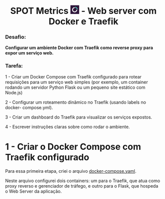 <h1 align=center> SPOT Metrics <img src="https://github.com/Rodrigolppz/SpotMetrics-WebServer/blob/main/images/spotmetrics_logo.jpg" width="28"/> - Web server com Docker e Traefik</h1>

### Desafio: 
<b>Configurar um ambiente Docker com Traefik como reverse proxy para expor um serviço web.</b>

### Tarefa:

1 - Criar um Docker Compose com Traefik configurado para rotear requisições
para um serviço web simples (por exemplo, um container rodando um servidor
Python Flask ou um pequeno site estático com Node.js)

2 - Configurar um roteamento dinâmico no Traefik (usando labels no docker-
compose.yml).

3 - Criar um dashboard do Traefik para visualizar os serviços expostos.

4 - Escrever instruções claras sobre como rodar o ambiente.

# 

# 1 - Criar o Docker Compose com Traefik configurado

Para essa primeira etapa, criei o arquivo [docker-compose.yaml](https://github.com/Rodrigolppz/SpotMetrics-WebServer/blob/main/spot-project/docker-compose.yaml). 

Neste arquivo configurei dois containers: um para o Traefik, que atua como proxy reverso e gerenciador de tráfego, e outro para o Flask, que hospeda o Web Server da aplicação.

 

